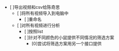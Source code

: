 - [ ]导出视频和csv给陈奇思
  - [ ]将所有视频导入到电脑中
    - [ ]重命名
  - [ ]对所有视频进行分析
    - [ ]按照list
    - [ ]针对不同颜色的小鼠提供不同情况的筛选方案
      - [0]尝试将筛选方案用另一个接口提供
